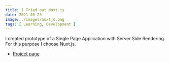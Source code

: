 ```yaml
---
title: I Tried out Nuxt.js
date: 2021-05-23
image: ./images/nuxtjs.png
tags: [ Learning, Development ]
---
```


I created prototype of a Single Page Application with Server Side Rendering. For this purpose I choose Nuxt.js.

- [Project page](/portfolio/projects/sushi-time/)
